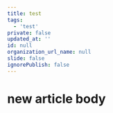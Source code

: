 ```yaml
---
title: test
tags:
  - 'test'
private: false
updated_at: ''
id: null
organization_url_name: null
slide: false
ignorePublish: false
---
```

# new article body
